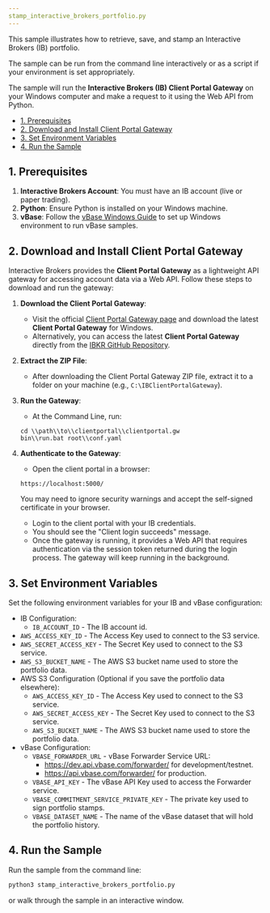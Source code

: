 ```yaml
---
stamp_interactive_brokers_portfolio.py
---
```


This sample illustrates how to retrieve, save, and stamp an Interactive Brokers (IB) portfolio.

The sample can be run from the command line interactively or as a script if your environment is set appropriately.

The sample will run the **Interactive Brokers (IB) Client Portal Gateway** on your Windows computer and make a request to it using the Web API from Python.

- [1. Prerequisites](#1-prerequisites)
- [2. Download and Install Client Portal Gateway](#2-download-and-install-client-portal-gateway)
- [3. Set Environment Variables](#3-set-environment-variables)
- [4. Run the Sample](#4-run-the-sample)

## 1. Prerequisites

1. **Interactive Brokers Account**: You must have an IB account (live or paper trading).
2. **Python**: Ensure Python is installed on your Windows machine.
3. **vBase**: Follow the [vBase Windows Guide](windows_guide.md) to set up Windows environment to run vBase samples.

## 2. Download and Install Client Portal Gateway

Interactive Brokers provides the **Client Portal Gateway** as a lightweight API gateway for accessing account data via a Web API. Follow these steps to download and run the gateway:

1. **Download the Client Portal Gateway**:
   - Visit the official [Client Portal Gateway page](https://www.interactivebrokers.com/en/index.php?f=50462) and download the latest **Client Portal Gateway** for Windows.
   - Alternatively, you can access the latest **Client Portal Gateway** directly from the [IBKR GitHub Repository](https://github.com/InteractiveBrokers/clientportal.gw).

2. **Extract the ZIP File**:
   - After downloading the Client Portal Gateway ZIP file, extract it to a folder on your machine (e.g., `C:\IBClientPortalGateway`).

3. **Run the Gateway**:
   - At the Command Line, run:
   ```
   cd \\path\\to\\clientportal\\clientportal.gw
   bin\\run.bat root\\conf.yaml
   ```

4. **Authenticate to the Gateway**:
   - Open the client portal in a browser:
   ```
   https://localhost:5000/
   ```
   You may need to ignore security warnings and accept the self-signed certificate in your browser.
   - Login to the client portal with your IB credentials.
   - You should see the "Client login succeeds" message.
   - Once the gateway is running, it provides a Web API that requires authentication via the session token returned during the login process. The gateway will keep running in the background.

## 3. Set Environment Variables

Set the following environment variables for your IB and vBase configuration:
   - IB Configuration:
     - `IB_ACCOUNT_ID` - The IB account id.
   - `AWS_ACCESS_KEY_ID` - The Access Key used to connect to the S3 service.
   - `AWS_SECRET_ACCESS_KEY` - The Secret Key used to connect to the S3 service.
   - `AWS_S3_BUCKET_NAME` - The AWS S3 bucket name used to store the portfolio data.
   - AWS S3 Configuration (Optional if you save the portfolio data elsewhere):
     - `AWS_ACCESS_KEY_ID` - The Access Key used to connect to the S3 service.
     - `AWS_SECRET_ACCESS_KEY` - The Secret Key used to connect to the S3 service.
     - `AWS_S3_BUCKET_NAME` - The AWS S3 bucket name used to store the portfolio data.
   - vBase Configuration:
     - `VBASE_FORWARDER_URL` - vBase Forwarder Service URL:
       - https://dev.api.vbase.com/forwarder/ for development/testnet.
       - https://api.vbase.com/forwarder/ for production.
     - `VBASE_API_KEY` - The vBase API Key used to access the Forwarder service.
     - `VBASE_COMMITMENT_SERVICE_PRIVATE_KEY` - The private key used to sign portfolio stamps.
     - `VBASE_DATASET_NAME` - The name of the vBase dataset that will hold the portfolio history.

## 4. Run the Sample

Run the sample from the command line:
   ```bash
   python3 stamp_interactive_brokers_portfolio.py
   ```
or walk through the sample in an interactive window.
